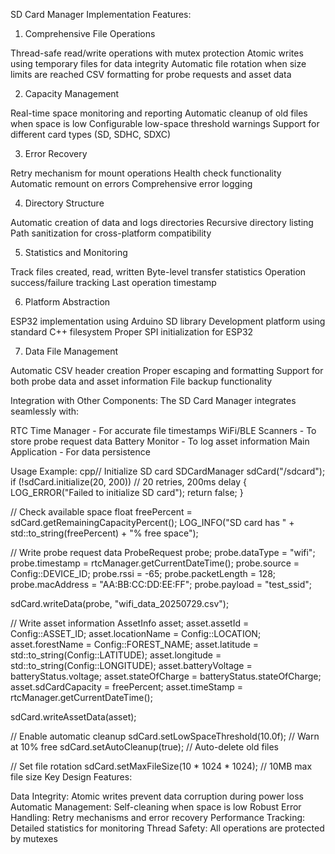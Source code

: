SD Card Manager Implementation Features:
1. Comprehensive File Operations

Thread-safe read/write operations with mutex protection
Atomic writes using temporary files for data integrity
Automatic file rotation when size limits are reached
CSV formatting for probe requests and asset data

2. Capacity Management

Real-time space monitoring and reporting
Automatic cleanup of old files when space is low
Configurable low-space threshold warnings
Support for different card types (SD, SDHC, SDXC)

3. Error Recovery

Retry mechanism for mount operations
Health check functionality
Automatic remount on errors
Comprehensive error logging

4. Directory Structure

Automatic creation of data and logs directories
Recursive directory listing
Path sanitization for cross-platform compatibility

5. Statistics and Monitoring

Track files created, read, written
Byte-level transfer statistics
Operation success/failure tracking
Last operation timestamp

6. Platform Abstraction

ESP32 implementation using Arduino SD library
Development platform using standard C++ filesystem
Proper SPI initialization for ESP32

7. Data File Management

Automatic CSV header creation
Proper escaping and formatting
Support for both probe data and asset information
File backup functionality

Integration with Other Components:
The SD Card Manager integrates seamlessly with:

RTC Time Manager - For accurate file timestamps
WiFi/BLE Scanners - To store probe request data
Battery Monitor - To log asset information
Main Application - For data persistence

Usage Example:
cpp// Initialize SD card
SDCardManager sdCard("/sdcard");
if (!sdCard.initialize(20, 200))  // 20 retries, 200ms delay
{
    LOG_ERROR("Failed to initialize SD card");
    return false;
}

// Check available space
float freePercent = sdCard.getRemainingCapacityPercent();
LOG_INFO("SD card has " + std::to_string(freePercent) + "% free space");

// Write probe request data
ProbeRequest probe;
probe.dataType = "wifi";
probe.timestamp = rtcManager.getCurrentDateTime();
probe.source = Config::DEVICE_ID;
probe.rssi = -65;
probe.packetLength = 128;
probe.macAddress = "AA:BB:CC:DD:EE:FF";
probe.payload = "test_ssid";

sdCard.writeData(probe, "wifi_data_20250729.csv");

// Write asset information
AssetInfo asset;
asset.assetId = Config::ASSET_ID;
asset.locationName = Config::LOCATION;
asset.forestName = Config::FOREST_NAME;
asset.latitude = std::to_string(Config::LATITUDE);
asset.longitude = std::to_string(Config::LONGITUDE);
asset.batteryVoltage = batteryStatus.voltage;
asset.stateOfCharge = batteryStatus.stateOfCharge;
asset.sdCardCapacity = freePercent;
asset.timeStamp = rtcManager.getCurrentDateTime();

sdCard.writeAssetData(asset);

// Enable automatic cleanup
sdCard.setLowSpaceThreshold(10.0f);  // Warn at 10% free
sdCard.setAutoCleanup(true);         // Auto-delete old files

// Set file rotation
sdCard.setMaxFileSize(10 * 1024 * 1024);  // 10MB max file size
Key Design Features:

Data Integrity: Atomic writes prevent data corruption during power loss
Automatic Management: Self-cleaning when space is low
Robust Error Handling: Retry mechanisms and error recovery
Performance Tracking: Detailed statistics for monitoring
Thread Safety: All operations are protected by mutexes
